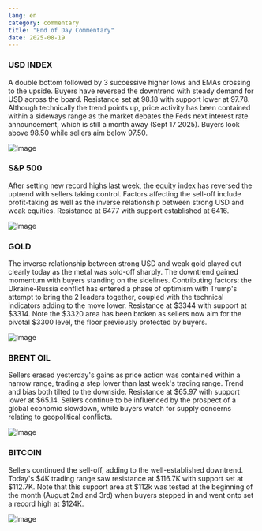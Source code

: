 ```yaml
---
lang: en
category: commentary
title: "End of Day Commentary"
date: 2025-08-19
---
```


### USD INDEX

A double bottom followed by 3 successive higher lows and EMAs crossing to the upside. Buyers have reversed the downtrend with steady demand for USD across the board. Resistance set at 98.18 with support lower at 97.78. Although technically the trend points up, price activity has been contained within a sideways range as the market debates the Feds next interest rate announcement, which is still a month away (Sept 17 2025). Buyers look above 98.50 while sellers aim below 97.50.

![Image](https://markleighedu.github.io/img/Aug-2025/19-Aug-2025/usdindex.jpg)

### S&P 500

After setting new record highs last week, the equity index has reversed the uptrend with sellers taking control. Factors affecting the sell-off include profit-taking as well as the inverse relationship between strong USD and weak equities. Resistance at 6477 with support established at 6416.

![Image](https://markleighedu.github.io/img/Aug-2025/19-Aug-2025/sp500.jpg)

### GOLD

The inverse relationship between strong USD and weak gold played out clearly today as the metal was sold-off sharply. The downtrend gained momentum with buyers standing on the sidelines. Contributing factors: the Ukraine-Russia conflict has entered a phase of optimism with Trump's attempt to bring the 2 leaders together, coupled with the technical indicators adding to the move lower. Resistance at $3344 with support at $3314. Note the $3320 area has been broken as sellers now aim for the pivotal $3300 level, the floor previously protected by buyers. 

![Image](https://markleighedu.github.io/img/Aug-2025/19-Aug-2025/gold.jpg)

### BRENT OIL

Sellers erased yesterday's gains as price action was contained within a narrow range, trading a step lower than last week's trading range. Trend and bias both tilted to the downside. Resistance at $65.97 with support lower at $65.14. Sellers continue to be influenced by the prospect of a global economic slowdown, while buyers watch for supply concerns relating to geopolitical conflicts.

![Image](https://markleighedu.github.io/img/Aug-2025/19-Aug-2025/brentoil.jpg)

### BITCOIN

Sellers continued the sell-off, adding to the well-established downtrend. Today's $4K trading range saw resistance at $116.7K with support set at $112.7K. Note that this support area at $112k was tested at the beginning of the month (August 2nd and 3rd) when buyers stepped in and went onto set a record high at $124K.

![Image](https://markleighedu.github.io/img/Aug-2025/19-Aug-2025/bitcoin.jpg)

